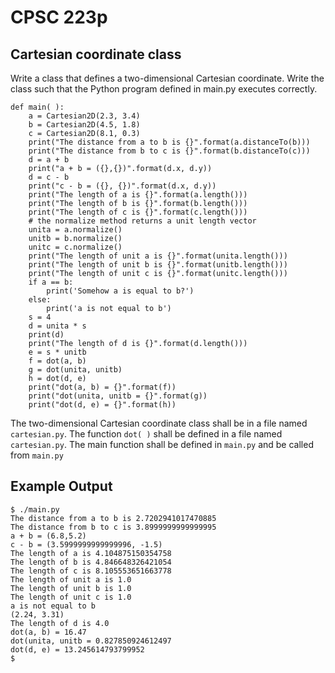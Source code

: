 # CPSC 223p
##  Cartesian coordinate class


Write a class that defines a two-dimensional Cartesian coordinate. Write the class such that the Python program defined in main.py executes correctly.

```
def main( ):
    a = Cartesian2D(2.3, 3.4)
    b = Cartesian2D(4.5, 1.8)
    c = Cartesian2D(8.1, 0.3)
    print("The distance from a to b is {}".format(a.distanceTo(b)))
    print("The distance from b to c is {}".format(b.distanceTo(c)))
    d = a + b
    print("a + b = ({},{})".format(d.x, d.y))
    d = c - b
    print("c - b = ({}, {})".format(d.x, d.y))
    print("The length of a is {}".format(a.length()))
    print("The length of b is {}".format(b.length()))
    print("The length of c is {}".format(c.length()))
    # the normalize method returns a unit length vector
    unita = a.normalize()
    unitb = b.normalize()
    unitc = c.normalize()
    print("The length of unit a is {}".format(unita.length()))
    print("The length of unit b is {}".format(unitb.length()))
    print("The length of unit c is {}".format(unitc.length()))
    if a == b:
        print('Somehow a is equal to b?')
    else:
        print('a is not equal to b')
    s = 4
    d = unita * s
    print(d)
    print("The length of d is {}".format(d.length()))
    e = s * unitb
    f = dot(a, b)
    g = dot(unita, unitb)
    h = dot(d, e)
    print("dot(a, b) = {}".format(f))
    print("dot(unita, unitb = {}".format(g))
    print("dot(d, e) = {}".format(h))
```

The two-dimensional Cartesian coordinate class shall be in a file named `cartesian.py`. The function `dot( )` shall be defined in a file named `cartesian.py`. The main function shall be defined in `main.py` and be called from `main.py`


## Example Output
```
$ ./main.py 
The distance from a to b is 2.7202941017470885
The distance from b to c is 3.8999999999999995
a + b = (6.8,5.2)
c - b = (3.5999999999999996, -1.5)
The length of a is 4.104875150354758
The length of b is 4.846648326421054
The length of c is 8.105553651663778
The length of unit a is 1.0
The length of unit b is 1.0
The length of unit c is 1.0
a is not equal to b
(2.24, 3.31)
The length of d is 4.0
dot(a, b) = 16.47
dot(unita, unitb = 0.827850924612497
dot(d, e) = 13.245614793799952
$
```
